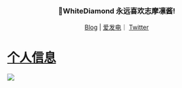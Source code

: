 <h3 align="center">🎉WhiteDiamond 永远喜欢志摩凛酱!</h3>
<p align="center">
   <a target="_blank" href="https://www.yourworld.fun">Blog</a> |
   <a target="_blank" href="">爱发电</a>｜
   <a target="_blank" href="">Twitter
</p>

# 个人信息

![](https://genshin-card.yourworld.fun/detail/rand/78721390.png)






